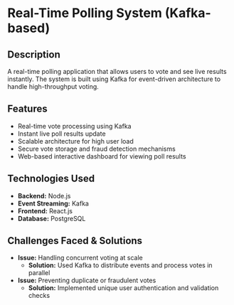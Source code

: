 # Real-Time Polling System (Kafka-based)

## Description
A real-time polling application that allows users to vote and see live results instantly. The system is built using Kafka for event-driven architecture to handle high-throughput voting.

## Features
- Real-time vote processing using Kafka
- Instant live poll results update
- Scalable architecture for high user load
- Secure vote storage and fraud detection mechanisms
- Web-based interactive dashboard for viewing poll results

## Technologies Used
- **Backend:** Node.js
- **Event Streaming:** Kafka
- **Frontend:** React.js
- **Database:** PostgreSQL

## Challenges Faced & Solutions
- **Issue:** Handling concurrent voting at scale
  - **Solution:** Used Kafka to distribute events and process votes in parallel
- **Issue:** Preventing duplicate or fraudulent votes
  - **Solution:** Implemented unique user authentication and validation checks